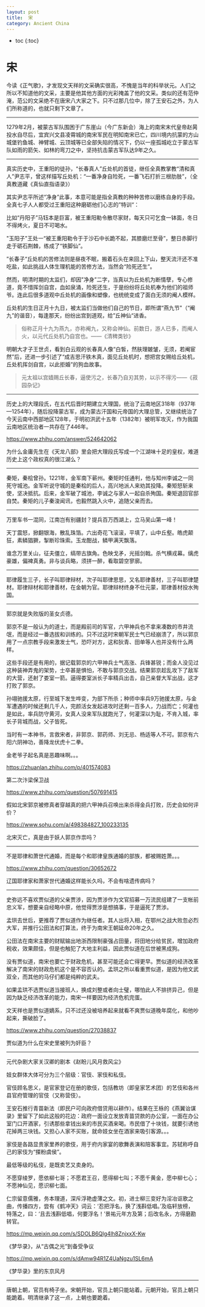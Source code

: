 ```yaml
---
layout: post
title:  宋
category: Ancient China 
---
```


* toc
{:toc}

# 宋

今读《正气歌》，才发现文天祥的文采确实很高，不愧是当年的科举状元。人们之所以不知道他的文采，主要是他其他方面的光彩掩盖了他的文采。类似的还有范仲淹，范公的文采绝不在唐宋八大家之下。只不过那几位中，除了王安石之外，为人们所称道的，也就只剩下文章了。

---

1279年2月，被蒙古军队围困于广东崖山（今广东新会）海上的南宋末代皇帝赵昺投水自尽后，宜宾兴文县凌霄城的南宋军民在明知南宋已亡，四川境内抗蒙的方山城堡钓鱼城、神臂城、云顶城等已全部失陷的情况下，仍以一座孤城屹立于蒙古军队如雨的箭矢、如林的弯刀之中，坚持抗击蒙古军队达9年之久。

---

真实历史中，王重阳的徒孙，“长春真人”丘处机的首徒，继任全真教掌教“清和真人”尹志平，曾这样描写丘处机：“一番净身自险死，一番飞石打折三根肋肢”，（全真教道藏《真仙直指语录》）

其实尹志平所述“净身”此事，本意可能是指全真教的种种苦修以磨练自身的手段。全真七子人人都受过王重阳这种磨砺他们心志的”特训“：

比如“丹阳子”马钰本是巨富，被王重阳勒令散尽家财，每天只可乞食一钵面，冬日不得烤火，夏日不可喝水。

"玉阳子"王处一“被王重阳勒令于于沙石中长跪不起，其膝磨烂至骨”，整日赤脚行走于砺石荆棘，练成了“铁脚仙”。

”长春子“丘处机的苦修法则是昼夜不眠，搬着石头在来回上下山，整天流汗还不准吃盐，如此挑战人体生理机能的苦修方法，当然会“险死还生”。

然而，明清时期的太监们，却因"净身”二字，当真以为丘处机为断情孽，专心修道，竟不惜挥剑自宫，血如泉涌，险死还生，于是纷纷将丘处机奉为他们的祖师爷。连此后很多道观中丘处机的画像和塑像，也统统变成了面白无须的阉人模样。

丘处机的生日正月十九日，被太监们当做他们自己的节日，即所谓“燕九节"（“阉九”的谐音），每逢那天，纷纷出宫到道观，给”丘神仙“进香。

>俗称正月十九为燕九，亦称阉九，又称会神仙。前数日，游人已多，而阉人火，以元代丘处机乃自宫也。——《清稗类钞》

明朝大才子王世贞，看到白云观的长春真人像“白皙，然肤理皴皱，无须，若阉宦然”后，还进一步引述了“成吉思汗铁木真，面见丘处机时，想把宫女赐给丘处机，丘处机挥剑自宫，以此拒婚”的狗血故事。

>元太祖以宫嫱赐丘长春，逼使污之，长春乃自刃其势，以示不得污——《菽园杂记》

---

历史上的大理段氏，在五代后晋时期建立大理国，统治了云南地区318年（937年—1254年），随后投降蒙古军，成为蒙古汗国和元帝国的大理总管，又继续统治了今天云南中西部地区128年，于明初洪武十五年（1382年）被明军攻灭，作为我国云南地区统治者一共存在了446年。

https://www.zhihu.com/answer/524642062

为什么金庸先生在《天龙八部》里会把大理段氏写成一个江湖味十足的皇权，难道历史上这个政权真的很江湖么？

---

秦矩，秦桧曾孙。1221年，金军南下蕲州。秦矩时任通判，他与知州李诚之一同死守城池。金军听说守城的是秦桧的后人，高兴地派人来劝其投降。秦矩怒斩来使，坚决抵抗。后来，金军破了城池，李诚之与家人一起自杀殉国。秦矩退回官邸自焚。秦矩的儿子秦浚闻讯，也毅然跳入火中，追随父亲而去。

---

万里车书一混同，江南岂有别疆封？提兵百万西湖上，立马吴山第一峰！

天丁震怒，掀翻银海，散乱珠箔。六出奇花飞滚滚，平填了，山中丘壑。皓虎颠狂，素鳞猖獗，掣断珍珠索。玉龙酣战，鳞甲满天飘落。

谁念万里关山，征夫僵立，缟带古旗角。色映戈矛，光摇剑戟。杀气横戎幕。缡虎豪雄，偏裨真勇。非与谈兵略，须拼一醉，看取碧空寥廓。

---

耶律履生三子，长子叫耶律辩材，次子叫耶律思思，又名耶律善材，三子叫耶律楚材。耶律辩材和耶律善材，在金朝为官。耶律辩材终身不仕元蒙，耶律善材投水殉国。

---

郭京就是失败版的圣女贞德。

郭京不是一般认为的道士，而是殿前司的军官，六甲神兵也不拿来凑数的市井流氓，而是经过一番选拔和训练的。只不过这时宋朝军民士气已经崩溃了，所以郭京用了一点宗教手段来激发士气，恐吓对方，这和狄青、田单等人也并没有什么两样。

这些手段还是有用的，据记载郭京的六甲神兵士气高涨、兵锋甚锐；而金人没见过这种装神弄鬼的架势，士卒甚是惧怕，不敢与郭京交战。结果郭京趁乱攻下了敌军的大营，还射了娄室一箭。逼得娄室派长子率精兵出击，自己亲督大军出战，这才打败了郭京。

孙翊驰援太原，行至城下发生哗变，为部下所杀；种师中率兵9万驰援太原，与金军遭遇的时候还剩几千人，完颜活女发起进攻时还剩一百多人，力战而亡；何灌也是如此，率兵防守黄河，女真人没来军队就跑光了，何灌深以为耻，不肯入城，率长子背城而战，父子皆死。

当时有一本神书，言救宋者，非郭京、郭药师、刘无忌、杨适等人不可。郭京有六阳六阴神功，善降龙伏虎十二拳。

金老爷子起名真是恶趣味啊。。。

https://zhuanlan.zhihu.com/p/401574083

第二次汴梁保卫战

https://www.zhihu.com/question/507691415

假如北宋郭京被修真者穿越真的把六甲神兵召唤出来杀得金兵打败，历史会如何评价？

https://www.sohu.com/a/498384827_100233135

北宋灭亡，真是由于妖人郭京作祟吗？

---

不是耶律和萧世代通婚，而是每个和耶律皇族通婚的部族，都被赐姓萧。。。

https://www.zhihu.com/question/30652672

辽国耶律家和萧家世代通婚这样能长久吗，不会有啥遗传病吗？

---

史弥远不喜欢贾似道的父亲贾涉，因为贾涉作为文官招募一万流民组建了一支帐前忠义军，想要亲自经略中原，他觉得贾涉是想搞事，于是逼死了贾涉。

孟珙去世后，更推荐了贾似道作为继任者。其人出将入相，在鄂州之战大败忽必烈大军，并推行公田法和打算法，终于为南宋王朝延命20年之久。

公田法在南宋主要的财赋输出地浙西限制豪强占田量，将田地分给贫民，增加政府税收，效果颇佳，但是也触犯了大地主利益，因此贾似道在后世被黑成狗。

没有贾似道，南宋也要亡于财政危机，甚至可能还会亡得更早。贾似道的经济改革解决了南宋的财政危机这个是不容否认的。孟珙之所以看重贾似道，是因为他文武双全，而其他的马仔们都是纯粹的武夫。

如果孟珙不选贾似道当接班人，换成刘整或者向士璧，哪怕此人不排挤异己，但是因为缺乏经济改革的能力，南宋一样要因为经济危机完蛋。

文天祥也是贾似道嫡系，只不过还没被培养起来就看不爽贾似道晚年腐化，和他吵起来，撕破脸了。

https://www.zhihu.com/question/27038837

贾似道为什么在宋史里被列为奸臣？

---

元代杂剧大家关汉卿的剧本《赵盼儿风月救风尘》

妓女群体大体可分为三个层级：官伎、家伎和私伎。

官伎顾名思义，是官家登记在册的歌伎，包括教坊（即皇家艺术团）的艺伎和各州县官府管理的官伎（又称营伎）。

王安石推行青苗新法（即民户可向政府借贷用以耕作）。结果在王栐的《燕翼诒谋录》里留下了如此这般的花边：政府一面设立发放青苗贷款的办公室，一面在办公室门口开酒家，引诱那些拿钱出来的市民买酒来喝。市民借了十块钱，就要引诱他花掉两三块钱。又担心人家不买账，就命妓女坐在酒家来吸引客源。。。

家伎是各路显贵家里养的歌伎，用于府内家宴的歌舞表演和陪客事宜。苏轼称呼自己的家伎为“搽粉虞侯”。

最低等级的私伎，是既卖艺又卖身的。

不愿穿绫罗，愿依柳七哥；不愿君王召，愿得柳七叫；不愿千黄金，愿中柳七心；不愿神仙见，愿识柳七面。

仁宗留意儒雅，务本理道，深斥浮艳虚薄之文。初，进士柳三变好为淫冶讴歌之曲，传播四方，尝有《鹤冲天》词云：‘忍把浮名，换了浅斟低唱。’及临轩放榜，特落之，曰：‘且去浅斟低唱，何要浮名！’景祐元年方及第；后改名永，方得磨勘转官。

https://mp.weixin.qq.com/s/SDOLB6Qlg4lh8ZnjxxX-Kw

《梦华录》，从“古偶之光”到备受争议

https://mp.weixin.qq.com/s/dAmw94R1Z4UaNgzu1SL6mA

《梦华录》里的东京风月

---

唐朝上朝，官员有椅子坐。宋朝开始，官员上朝只能站着。元朝开始，官员上朝只能跪着。明清继承了这一点，上朝也要跪着。
